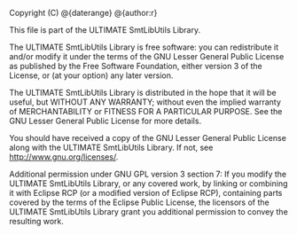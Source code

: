 Copyright (C) @{daterange} @{author:r}

This file is part of the ULTIMATE SmtLibUtils Library.

The ULTIMATE SmtLibUtils Library is free software: you can redistribute it and/or modify
it under the terms of the GNU Lesser General Public License as published
by the Free Software Foundation, either version 3 of the License, or
(at your option) any later version.

The ULTIMATE SmtLibUtils Library is distributed in the hope that it will be useful,
but WITHOUT ANY WARRANTY; without even the implied warranty of
MERCHANTABILITY or FITNESS FOR A PARTICULAR PURPOSE.  See the
GNU Lesser General Public License for more details.

You should have received a copy of the GNU Lesser General Public License
along with the ULTIMATE SmtLibUtils Library. If not, see <http://www.gnu.org/licenses/>.

Additional permission under GNU GPL version 3 section 7:
If you modify the ULTIMATE SmtLibUtils Library, or any covered work, by linking
or combining it with Eclipse RCP (or a modified version of Eclipse RCP), 
containing parts covered by the terms of the Eclipse Public License, the 
licensors of the ULTIMATE SmtLibUtils Library grant you additional permission 
to convey the resulting work.
